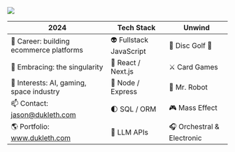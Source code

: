 [<img src="https://res.cloudinary.com/drwk6hccn/image/upload/c_crop,w_0.67,x_0.2,h_0.3,y_0.32/me/logos/json-x_y6cqi3.png" target="_blank">](https://www.dukleth.com)

| 2024 | Tech Stack | Unwind |
| ----------- | ---------- | ---------- |
| 💼 Career: building ecommerce platforms | 👽 Fullstack JavaScript | 🥏 Disc Golf 🐶 |
| 🌱 Embracing: the singularity | 🚀 React / Next.js | ⚔️ Card Games  |
| 🔭 Interests: AI, gaming, space industry | 📡 Node / Express | 🤖 Mr. Robot |
| 📫 Contact: jason@dukleth.com | 🌓 SQL / ORM | 🎮 Mass Effect |
| 🌎 Portfolio: www.dukleth.com | 🌌 LLM APIs  | 🎧 Orchestral & Electronic |
